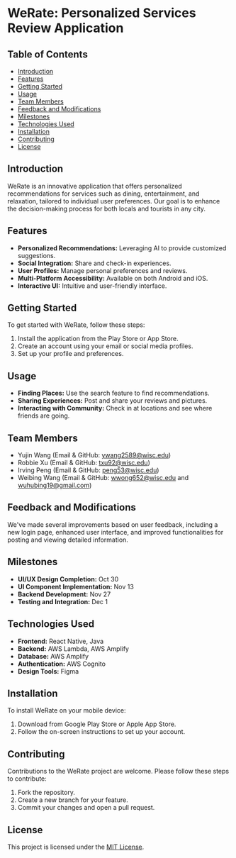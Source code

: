 # WeRate: Personalized Services Review Application

## Table of Contents
- [Introduction](#introduction)
- [Features](#features)
- [Getting Started](#getting-started)
- [Usage](#usage)
- [Team Members](#team-members)
- [Feedback and Modifications](#feedback-and-modifications)
- [Milestones](#milestones)
- [Technologies Used](#technologies-used)
- [Installation](#installation)
- [Contributing](#contributing)
- [License](#license)

## Introduction
WeRate is an innovative application that offers personalized recommendations for services such as dining, entertainment, and relaxation, tailored to individual user preferences. Our goal is to enhance the decision-making process for both locals and tourists in any city.

## Features
- **Personalized Recommendations:** Leveraging AI to provide customized suggestions.
- **Social Integration:** Share and check-in experiences.
- **User Profiles:** Manage personal preferences and reviews.
- **Multi-Platform Accessibility:** Available on both Android and iOS.
- **Interactive UI:** Intuitive and user-friendly interface.

## Getting Started
To get started with WeRate, follow these steps:
1. Install the application from the Play Store or App Store.
2. Create an account using your email or social media profiles.
3. Set up your profile and preferences.

## Usage
- **Finding Places:** Use the search feature to find recommendations.
- **Sharing Experiences:** Post and share your reviews and pictures.
- **Interacting with Community:** Check in at locations and see where friends are going.

## Team Members
- Yujin Wang (Email & GitHub: ywang2589@wisc.edu)
- Robbie Xu (Email & GitHub: txu92@wisc.edu)
- Irving Peng (Email & GitHub: peng53@wisc.edu)
- Weibing Wang (Email & GitHub: wwong652@wisc.edu and wuhubing19@gmail.com)

## Feedback and Modifications
We've made several improvements based on user feedback, including a new login page, enhanced user interface, and improved functionalities for posting and viewing detailed information.

## Milestones
- **UI/UX Design Completion:** Oct 30
- **UI Component Implementation:** Nov 13
- **Backend Development:** Nov 27
- **Testing and Integration:** Dec 1

## Technologies Used
- **Frontend:** React Native, Java
- **Backend:** AWS Lambda, AWS Amplify
- **Database:** AWS Amplify
- **Authentication:** AWS Cognito
- **Design Tools:** Figma

## Installation
To install WeRate on your mobile device:
1. Download from Google Play Store or Apple App Store.
2. Follow the on-screen instructions to set up your account.

## Contributing
Contributions to the WeRate project are welcome. Please follow these steps to contribute:
1. Fork the repository.
2. Create a new branch for your feature.
3. Commit your changes and open a pull request.

## License
This project is licensed under the [MIT License](LICENSE).
